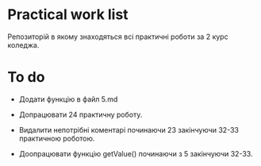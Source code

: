 # Practical work list
Pепозиторій в якому знаходяться всі практичні роботи за 2 курс коледжа.

# To do
- Додати функцію в файл 5.md

- Допрацювати 24 практичну роботу.

- Видалити непотрібні коментарі починаючи 23 закінчуючи 32-33 практичною роботою.

- Доопрацювати функцію getValue() починаючи з 5 закінчуючи 32-33.
